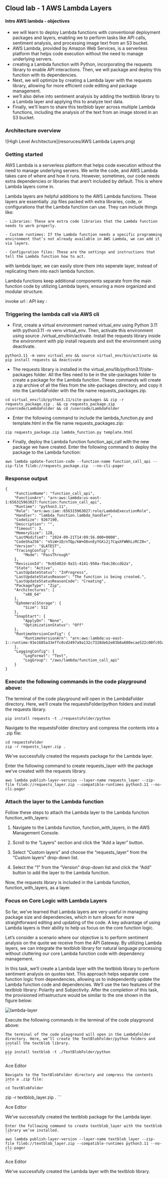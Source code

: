 
## Cloud lab - 1 AWS Lambda Layers

#### Intro AWS lambda - objectives
- we will learn to deploy Lambda functions with conventional deployment packages and layers, enabling we to perform tasks like API calls, sentiment analysis, and processing image text from an S3 bucket.
- AWS Lambda, provided by Amazon Web Services, is a serverless platform that helps code execution without the need to manage underlying servers. 
- creating a Lambda function with Python, incorporating the requests library to enable API interactions. Then, we will package and deploy this function with its dependencies. 
- Next, we will optimize by creating a Lambda layer with the requests library, allowing for more efficient code editing and package management. 
- we’ll also delve into sentiment analysis by adding the textblob library to a Lambda layer and applying this to analyze text data. 
- Finally, we’ll learn to share this textblob layer across multiple Lambda functions, including the analysis of the text from an image stored in an S3 bucket.

### Architecture overview

![High Level Architecture](resoruces/AWS Lambda Layers.png)


### Getting started 

AWS Lambda is a serverless platform that helps code execution without the need to manage underlying servers. We write the code, and AWS Lambda takes care of where and how it runs. However, sometimes, our code needs extra dependencies or libraries that aren’t included by default. This is where Lambda layers come in.

Lambda layers are helpful additions to the AWS Lambda functions. These layers are essentially .zip files packed with extra libraries, code, or configurations that the Lambda function can use. They can include things like:

    - Libraries: These are extra code libraries that the Lambda function needs to work properly.

    - Custom runtimes: If the Lambda function needs a specific programming environment that’s not already available in AWS Lambda, we can add it via layers.

    - Configuration files: These are the settings and instructions that tell the Lambda function how to act.

with lambda layer, we can easily store them into seperate layer, instead of replicating them into each lambda function. 

Lambda functions keep additional components separate from the main function code by utilizing Lambda layers, ensuring a more organized and modular structure.

invoke url : 
API key : 

### Triggering the lambda call via AWS cli

- First, create a virtual environment named virtual_env using Python 3.11 with python3.11 -m venv virtual_env. Then, activate this environment using source ./virtual_env/bin/activate. Install the requests library inside the environment with pip install requests and exit the environment using deactivate.

```
python3.11 -m venv virtual_env && source virtual_env/bin/activate && pip install requests && deactivate
```

- The requests library is installed in the virtual_env/lib/python3.11/site-packages folder. All the files need to be in the site-packages folder to create a package for the Lambda function. These commands will create a zip archive of all the files from the site-packages directory, and copy it into the LambdaFolder with the file name requests_packages.zip.

```
cd virtual_env/lib/python3.11/site-packages && zip -r requests_package.zip . && cp requests_package.zip /usercode/LambdaFolder && cd /usercode/LambdaFolder
```

- Enter the following command to include the lambda_function.py and template.html in the file name requests_packages.zip:
```
zip requests_package.zip lambda_function.py template.html
```

- Finally, deploy the Lambda function function_api_call with the new package we have created. Enter the following command to deploy the package to the Lambda function:
```
aws lambda update-function-code --function-name function_call_api --zip-file fileb://requests_package.zip  --no-cli-pager
```

### Response output 
```
{
    "FunctionName": "function_call_api",
    "FunctionArn": "arn:aws:lambda:us-east-1:656315963027:function:function_call_api",
    "Runtime": "python3.11",
    "Role": "arn:aws:iam::656315963027:role/LambdaExecutionRole",
    "Handler": "lambda_function.lambda_handler",
    "CodeSize": 9267190,
    "Description": "",
    "Timeout": 3,
    "MemorySize": 128,
    "LastModified": "2024-09-21T14:09:56.000+0000",
    "CodeSha256": "n5iW+1D/nTQp/kW+O8vnEyYGXi2j7CquXFWNhLzRCZ0=",
    "Version": "$LATEST",
    "TracingConfig": {
        "Mode": "PassThrough"
    },
    "RevisionId": "9c65402d-9a31-4141-950a-fb4c38ccdb2a",
    "State": "Active",
    "LastUpdateStatus": "InProgress",
    "LastUpdateStatusReason": "The function is being created.",
    "LastUpdateStatusReasonCode": "Creating",
    "PackageType": "Zip",
    "Architectures": [
        "x86_64"
    ],
    "EphemeralStorage": {
        "Size": 512
    },
    "SnapStart": {
        "ApplyOn": "None",
        "OptimizationStatus": "Off"
    },
    "RuntimeVersionConfig": {
        "RuntimeVersionArn": "arn:aws:lambda:us-east-1::runtime:93e1685a33effc0cd2497a9a132c7328deb2e03b8a600ecae522c00fc95a1c8f"
    },
    "LoggingConfig": {
        "LogFormat": "Text",
        "LogGroup": "/aws/lambda/function_call_api"
    }
}
```

### Execute the following commands in the code playground above:

The terminal of the code playground will open in the LambdaFolder directory. Here, we’ll create the requestsFolder/python folders and install the requests library.
```
pip install requests -t ./requestsFolder/python
```

Navigate to the requestsFolder directory and compress the contents into a .zip file:
```
cd requestsFolder
zip -r requests_layer.zip .
```

We’ve successfully created the requests package for the Lambda layer.

Enter the following command to create requests_layer with the package we’ve created with the requests library.
```
aws lambda publish-layer-version --layer-name requests_layer --zip-file fileb://requests_layer.zip --compatible-runtimes python3.11 --no-cli-pager
```

### Attach the layer to the Lambda function

Follow these steps to attach the Lambda layer to the Lambda function function_with_layers:

1. Navigate to the Lambda function, function_with_layers, in the AWS Management Console.

2. Scroll to the “Layers” section and click the “Add a layer” button.

3. Select “Custom layers” and choose the “requests_layer” from the “Custom layers” drop-down list.

4. Select the “1” from the “Version” drop-down list and click the “Add” button to add the layer to the Lambda function.

Now, the requests library is included in the Lambda function, function_with_layers, as a layer.


### Focus on Core Logic with Lambda Layers

So far, we’ve learned that Lambda layers are very useful in managing package size and dependencies, which in turn allows for more straightforward editing and updating of the code. A key advantage of using Lambda layers is their ability to help us focus on the core function logic.

Let’s consider a scenario where our objective is to perform sentiment analysis on the quote we receive from the API Gateway. By utilizing Lambda layers, we can integrate the textblob library for natural language processing without cluttering our core Lambda function code with dependency management.

In this task, we’ll create a Lambda layer with the textblob library to perform sentiment analysis on quotes text. This approach helps separate core function logic from dependencies, allowing us to independently update the Lambda function code and dependencies. We’ll use the two features of the textblob library: Polarity and Subjectivity. After the completion of this task, the provisioned infrastructure would be similar to the one shown in the figure below:

![lambda-layer](resoruces/lambda-layer.png)


Execute the following commands in the terminal of the code playground above:

    The terminal of the code playground will open in the LambdaFolder directory. Here, we’ll create the TextBlobFolder/python folders and install the textblob library.
    ```
    pip install textblob -t ./TextBlobFolder/python
    ```

Ace Editor

    Navigate to the TextBlobFolder directory and compress the contents into a .zip file:
    ```
    cd TextBlobFolder
zip -r textblob_layer.zip .
    ```

Ace Editor

We’ve successfully created the textblob package for the Lambda layer.

    Enter the following command to create textblob_layer with the textblob library we’ve installed.
    ```
    aws lambda publish-layer-version --layer-name textblob_layer --zip-file fileb://textblob_layer.zip --compatible-runtimes python3.11 --no-cli-pager
    ```

Ace Editor

We’ve successfully created the Lambda layer with the textblob library.

